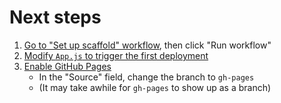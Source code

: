 # Next steps

1. [Go to "Set up scaffold" workflow](../../actions/workflows/set-up-scaffold.yml), then click "Run workflow"
1. [Modify `App.js` to trigger the first deployment](../../edit/main/src/App.js)
1. [Enable GitHub Pages](../../settings/pages)
   - In the "Source" field, change the branch to `gh-pages`
   - (It may take awhile for `gh-pages` to show up as a branch)
